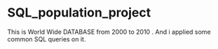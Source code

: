 # SQL_population_project
This is World Wide DATABASE from 2000 to 2010 . And i applied some common SQL queries on it.
